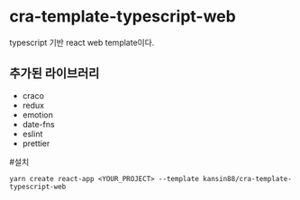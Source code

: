 # cra-template-typescript-web

typescript 기반 react web template이다.

## 추가된 라이브러리
- craco
- redux
- emotion
- date-fns
- eslint
- prettier


#설치
```
yarn create react-app <YOUR_PROJECT> --template kansin88/cra-template-typescript-web
```
